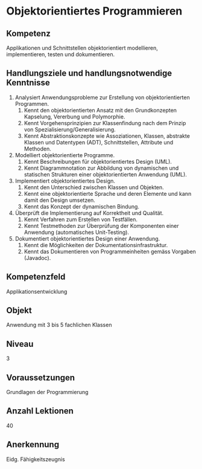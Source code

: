 # Objektorientiertes Programmieren

## Kompetenz
Applikationen und Schnittstellen objektorientiert modellieren, implementieren, testen und dokumentieren.

## Handlungsziele und handlungsnotwendige Kenntnisse
1. Analysiert Anwendungsprobleme zur Erstellung von objektorientierten Programmen.
   1. Kennt den objektorientierten Ansatz mit den Grundkonzepten Kapselung, Vererbung und Polymorphie.
   1. Kennt Vorgehensprinzipien zur Klassenfindung nach dem Prinzip von Spezialisierung/Generalisierung.
   1. Kennt Abstraktionskonzepte wie Assoziationen, Klassen, abstrakte Klassen und Datentypen (ADT), Schnittstellen, Attribute und Methoden.
1. Modelliert objektorientierte Programme.
   1. Kennt Beschreibungen für objektorientiertes Design (UML).
   1. Kennt Diagrammnotation zur Abbildung von dynamischen und statischen Strukturen einer objektorientierten Anwendung (UML). 
1. Implementiert objektorientiertes Design. 
   1. Kennt den Unterschied zwischen Klassen und Objekten.
   1. Kennt eine objektorientierte Sprache und deren Elemente und kann damit den Design umsetzen.
   1. Kennt das Konzept der dynamischen Bindung.
1. Überprüft die Implementierung auf Korrektheit und Qualität.
   1. Kennt Verfahren zum Erstellen von Testfällen.
   1. Kennt Testmethoden zur Überprüfung der Komponenten einer Anwendung (automatisches Unit-Testing).
1. Dokumentiert objektorientiertes Design einer Anwendung.
   1. Kennt die Möglichkeiten der Dokumentationsinfrastruktur.
   1. Kennt das Dokumentieren von Programmeinheiten gemäss Vorgaben (Javadoc).

## Kompetenzfeld
Applikationsentwicklung

## Objekt
Anwendung mit 3 bis 5 fachlichen Klassen

## Niveau
3

## Voraussetzungen
Grundlagen der Programmierung

## Anzahl Lektionen
40

## Anerkennung
Eidg. Fähigkeitszeugnis
